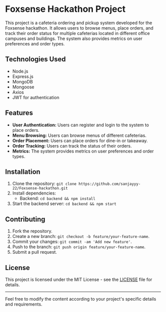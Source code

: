 
# Foxsense Hackathon Project

This project is a cafeteria ordering and pickup system developed for the Foxsense hackathon. It allows users to browse menus, place orders, and track their order status for multiple cafeterias located in different office campuses and buildings. The system also provides metrics on user preferences and order types.

## Technologies Used

- Node.js
- Express.js
- MongoDB
- Mongoose
- Axios
- JWT for authentication

## Features

- **User Authentication:** Users can register and login to the system to place orders.
- **Menu Browsing:** Users can browse menus of different cafeterias.
- **Order Placement:** Users can place orders for dine-in or takeaway.
- **Order Tracking:** Users can track the status of their orders.
- **Metrics:** The system provides metrics on user preferences and order types.

## Installation

1. Clone the repository: `git clone https://github.com/sanjayyy-22/Foxsense-hackathon.git`
2. Install dependencies:
   - Backend: `cd backend && npm install`
3. Start the backend server: `cd backend && npm start`


## Contributing

1. Fork the repository.
2. Create a new branch: `git checkout -b feature/your-feature-name`.
3. Commit your changes: `git commit -am 'Add new feature'`.
4. Push to the branch: `git push origin feature/your-feature-name`.
5. Submit a pull request.

## License

This project is licensed under the MIT License - see the [LICENSE](LICENSE) file for details.

---

Feel free to modify the content according to your project's specific details and requirements.